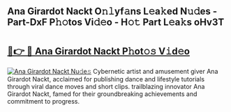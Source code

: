 ## Ana Girardot Nackt O𝚗𝚕yf𝚊ns L𝚎a𝚔ed N𝚞𝚍es - Part-DxF P𝚑𝚘tos Vi𝚍𝚎o - H𝚘𝚝 Part L𝚎a𝚔s oHv3T

# <h2><a href="http://kf4aqvl.oniu.top/?m=Ana+Girardot+Nackt">🔗👉 🔴 Ana Girardot Nackt P𝚑ot𝚘𝚜 V𝚒d𝚎o</a></h2>

[![Ana Girardot Nackt Nu𝚍e𝚜](https://i.imgur.com/0qMVB7G.gif)](http://kf4aqvl.oniu.top/?m=Ana+Girardot+Nackt)
Cybernetic artist and amusement giver Ana Girardot Nackt, acclaimed for publishing dance and lifestyle tutorials through viral dance moves and short clips. trailblazing innovator Ana Girardot Nackt, famed for their groundbreaking achievements and commitment to progress.  

